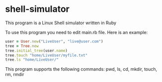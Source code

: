 # shell-simulator
This program is a Linux Shell simulator written in Ruby

To use this program you need to edit main.rb file.
Here is an example:

``` ruby
user = User.new("LiveUser", "live@user.com")
tree = Tree.new
tree.initial_tree(user.name)
tree.touch "home/LiveUser/myfile.txt"
tree.ls "home/LiveUser/"
```

This program supports the following commands:
pwd, ls, cd, mkdir, touch, rm, rmdir
